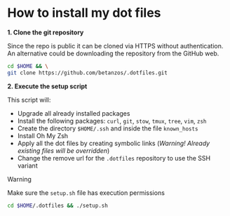 # How to install my dot files

**1. Clone the git repository**

Since the repo is public it can be cloned via HTTPS without authentication. An alternative could be downloading the repository from the GitHub web.

```bash
cd $HOME && \
git clone https://github.com/betanzos/.dotfiles.git
```

**2. Execute the setup script**

This script will:

- Upgrade all already installed packages
- Install the following packages: `curl`, `git`, `stow`, `tmux`, `tree`, `vim`, `zsh`
- Create the directory `$HOME/.ssh` and inside the file `known_hosts`
- Install Oh My Zsh
- Apply all the dot files by creating symbolic links (_Warning! Already existing files will be overridden_)
- Change the remove url for the `.dotfiles` repository to use the SSH variant

> [!WARNING]
> Make sure the `setup.sh` file has execution permissions

```bash
cd $HOME/.dotfiles && ./setup.sh
```
